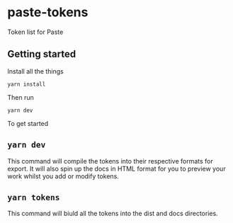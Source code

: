 # paste-tokens

Token list for Paste

## Getting started

Install all the things

```
yarn install
```

Then run

```
yarn dev
```

To get started

## `yarn dev`

This command will compile the tokens into their respective formats for export. It will also spin up the docs in HTML format for you to preview your work whilst you add or modify tokens.

## `yarn tokens`

This command will biuld all the tokens into the dist and docs directories.
